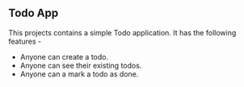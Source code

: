 ## Todo App
This projects contains a simple Todo application.
It has the following features - 
- Anyone can create a todo.
- Anyone can see their existing todos.
- Anyone can a mark a todo as done.